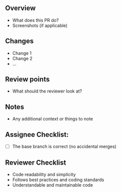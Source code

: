 <!--

PR Title Rules

- Use the same convention rules as the branch naming rules
- Take a look at this for your reference:
  https://www.conventionalcommits.org/en/v1.0.0/#summary

- Format: <type>(optional scope): <description>
- Kindly ask you to write the description with a lowercase letter

Example:
- feat: add user authentication system
- fix: resolve navigation bar overlap issue
- refactor: improve error handling in payment gateway
- test(API): increase coverage for user authentication tests

-->


## Overview

<!-- Describe the purpose of this PR. -->

- What does this PR do?
- Screenshots (if applicable)

## Changes

<!-- List the changes introduced by this PR. -->
<!-- Delete this section if not needed -->

- Change 1
- Change 2
- ...

## Review points

<!-- List the points you would like to be reviewed in detail and the points you are not confident about. -->
<!-- Delete this section if not needed -->


- What should the reviewer look at?

## Notes

<!-- List the points you would like to be reviewed in detail and the points you are not confident about. -->
<!-- Delete this section if not needed -->

- Any additional context or things to note

## Assignee Checklist:

<!-- Tick the checkboxes if you have done the following: -->

- [ ] The base branch is correct (no accidental merges)

## Reviewer Checklist

<!-- Tick the checkboxes if you have done the following: -->

- Code readability and simplicity
- Follows best practices and coding standards
- Understandable and maintainable code